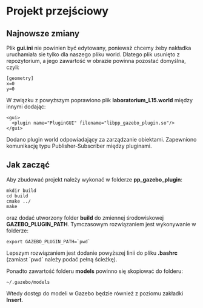 # Projekt przejściowy

## Najnowsze zmiany
Plik **gui.ini** nie powinien być edytowany, ponieważ chcemy żeby nakładka uruchamiała sie tylko dla naszego pliku world. Dlatego plik usunięto z repozytorium, a jego zawartość w obrazie powinna pozostać domyślna, czyli:
```
[geometry]
x=0
y=0
```
W związku z powyższym poprawiono plik **laboratorium_L15.world** między innymi dodając:
```
<gui>
  <plugin name="PluginGUI" filename="libpp_gazebo_plugin.so"/>
</gui>
```
Dodano plugin world odpowiadający za zarządzanie obiektami. Zapewniono komunikację typu Publisher-Subscriber między pluginami.

## Jak zacząć
Aby zbudować projekt należy wykonać w folderze **pp_gazebo_plugin**:
```
mkdir build
cd build
cmake ../
make
```
oraz dodać utworzony folder **build** do zmiennej środowiskowej **GAZEBO_PLUGIN_PATH**. Tymczasowym rozwiązaniem jest wykonywanie w folderze:
```
export GAZEBO_PLUGIN_PATH=`pwd`
```
Lepszym rozwiązaniem jest dodanie powyższej linii do pliku **.bashrc** (zamiast \`pwd\` należy podać pełną ścieżkę).

Ponadto zawartość folderu **models** powinno się skopiować do folderu:
```
~/.gazebo/models
```
Wtedy dostęp do modeli w Gazebo będzie również z poziomu zakładki **Insert**.

